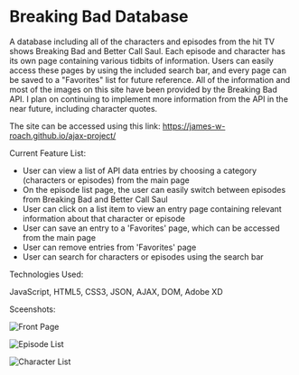 # Breaking Bad Database

A database including all of the characters and episodes from the hit TV shows Breaking Bad and Better Call Saul. Each episode and character has its own page containing various tidbits of information. Users can easily access these pages by using the included search bar, and every page can be saved to a "Favorites" list for future reference. All of the information and most of the images on this site have been provided by the Breaking Bad API. I plan on continuing to implement more information from the API in the near future, including character quotes.

The site can be accessed using this link: https://james-w-roach.github.io/ajax-project/

Current Feature List:
- User can view a list of API data entries by choosing a category (characters or episodes) from the main page
- On the episode list page, the user can easily switch between episodes from Breaking Bad and Better Call Saul
- User can click on a list item to view an entry page containing relevant information about that character or episode
- User can save an entry to a 'Favorites' page, which can be accessed from the main page
- User can remove entries from 'Favorites' page
- User can search for characters or episodes using the search bar

Technologies Used:

JavaScript, HTML5, CSS3, JSON, AJAX, DOM, Adobe XD

Sceenshots:

![Front Page](https://user-images.githubusercontent.com/76799878/112213085-f7b68f00-8bda-11eb-8a29-4aa4c07738b9.png)

![Episode List](https://user-images.githubusercontent.com/76799878/112213102-fbe2ac80-8bda-11eb-81c9-43bc62c9c20a.png)

![Character List](https://user-images.githubusercontent.com/76799878/112213117-fe450680-8bda-11eb-9665-41b683d5ad9a.png)

